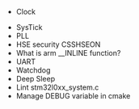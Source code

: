 + Clock
- SysTick 
- PLL
- HSE security CSSHSEON
- What is arm __INLINE function?
- UART
- Watchdog
- Deep Sleep
- Lint stm32l0xx_system.c
- Manage DEBUG variable in cmake
